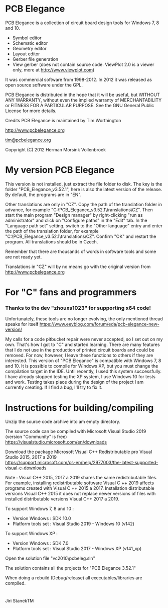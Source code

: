 # PCB Elegance
PCB Elegance is a collection of circuit board design tools for Windows 7, 8 and 10.
- Symbol editor 
- Schematic editor 
- Geometry editor 
- Layout editor 
- Gerber file generation 
- View gerber (does not contain source code. ViewPlot 2.0 is a viewer only, more at http://www.viewplot.com)

It was commercial software from 1998-2012.
In 2012 it was released as open source software under the GPL.

PCB Elegance is distributed in the hope that it will be useful, but WITHOUT ANY WARRANTY,
without even the implied warranty of MERCHANTABILITY or FITNESS FOR A PARTICULAR PURPOSE.
See the GNU General Public License for more details.

Credits
PCB Elegance is maintained by Tim Worthington

http://www.pcbelegance.org

tim@pcbelegance.org

Copyright (C) 2012 Herman Morsink Vollenbroek

# My version PCB Elegance
This version is not installed, just extract the file folder to disk.
The key is the folder "PCB_Elegance_v3.52.1", here is also the latest version of the release.
By default, the programs are in "EN".

Other translations are only in "CZ".
Copy the path of the translation folder in advance, for example "C:\PCB_Elegance_v3.52.1\translations\CZ".
Then start the main program "Design manager" by right-clicking "run as administrator" and click on "Configure paths" in the "Edit" tab.
In the "Language path set" setting, switch to the "Other language" entry and enter the path of the translation folder, for example "C:\PCB_Elegance_v3.52.1\translations\CZ".
Confirm "OK" and restart the program.
All translations should be in Czech.

Remember that there are thousands of words in software tools and some are not ready yet.

Translations in "CZ" will by no means go with the original version from http://www.pcbelegance.org

# For "C" fans and programmers
### Thanks to the dev "zhouxs1023" for supporting x64 code!

Unfortunately, these tools are no longer evolving, the only mentioned thread speaks for itself https://www.eevblog.com/forum/eda/pcb-elegance-new-version/

My calls for a code pitbucket repair were never accepted, so I set out on my own.
That's how I got to "C" and started learning.
There are many features that I do not use in the production of printed circuit boards and could be removed.
For now, however, I leave these functions to others if they are interested.
This version of "PCB Elegance" is compatible with Windows 7, 8 and 10.
It is possible to compile for Windows XP, but you must change the compilation target in the IDE.
Until recently, I used this system successfully.
I have already stopped testing the XP system, I use Windows 10 for tests and work.
Testing takes place during the design of the project I am currently creating.
If I find a bug, I'll try to fix it.

# Instructions for building/compiling
Unzip the source code archive into am empty directory.

The source code can be compiled with Microsoft Visual Studio 2019 (version "Community" is free)        
https://visualstudio.microsoft.com/en/downloads

Download the package Microsoft Visual C++ Redistributable pro Visual Studio 2015, 2017 a 2019        
https://support.microsoft.com/cs-en/help/2977003/the-latest-supported-visual-c-downloads

Note : Visual C++ 2015, 2017 a 2019 shares the same redistributable files.
For example, installing redistributable software Visual C ++ 2019 affects programs created with Visual C ++ 2015 a 2017.
Installation distributable versions Visual C++ 2015 it does not replace newer versions of files with installed distributable versions Visual C++ 2017 a 2019.

To support Windows 7, 8 and 10 :            
- Version Windows : SDK 10.0              
- Platform tools set : Visual Studio 2019 - Windows 10 (v142)

To support Windows XP :              
- Version Windows : SDK 7.0              
- Platform tools set : Visual Studio 2017 - Windows XP (v141_xp)

Open the solution file "vc2010\pcbeleg.sln"

The solution contains all the projects for "PCB Elegance 3.52.1"

When doing a rebuild (Debug/release) all executables/libraries are compiled.
#
Jiri StanekTM
